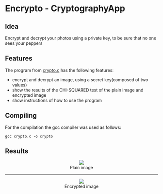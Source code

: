 # Encrypto - CryptographyApp
## Idea
Encrypt and decrypt your photos using a private key, to be sure that no one sees your peppers
## Features
The program from [crypto.c](crypto.c) has the following features:
- encrypt and decrypt an image, using a secret key(composed of two values)
- show the results of the CHI-SQUARED test of the plain image and encrypted image
- show instructions of how to use the program
## Compiling
For the compilation the gcc compiler was used as follows:
```
gcc crypto.c -o crypto
```
## Results
<p align="center">
  <img src="https://github.com/Alecsandu/CryptographyApp/blob/main/peppers.bmp">
  <br/>
  Plain image
  <hr />
</p>

<p align="center">
  <img src="https://github.com/Alecsandu/CryptographyApp/blob/main/encodedpeppers.bmp">
  <br />
  Encrypted image
</p>
